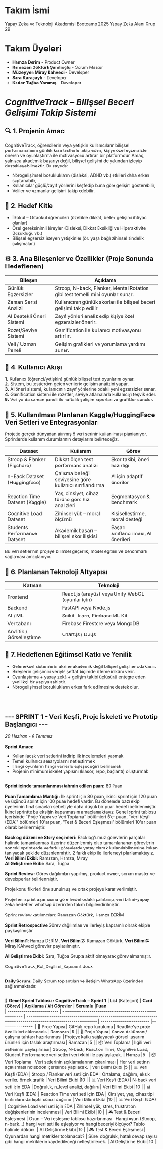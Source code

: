# Takım İsmi 
Yapay Zeka ve Teknoloji Akademisi Bootcamp 2025 Yapay Zeka Alanı Grup 29 

# Takım Üyeleri
- **Hamza Derim** - Product Owner
- **Ramazan Göktürk Şamlıoğlu** - Scrum Master
- **Müzeyyen Miray Kahveci** - Developer
- **Sara Karaçaylı** - Developer
- **Kader Tuğba Yaramış** - Developer

# *CognitiveTrack – Bilişsel Beceri Gelişimi Takip Sistemi*
## **🔍 1. Projenin Amacı**<br>

CognitiveTrack, öğrencilerin veya yetişkin kullanıcıların bilişsel performanslarını günlük kısa testlerle takip eden, kişiye özel egzersizler öneren ve oyunlaştırma ile motivasyonu artıran bir platformdur.
Amaç, yalnızca akademik başarıyı değil, bilişsel gelişimi de yakından izleyip destekleyebilmektir. Bu sayede:
- Nörogelişimsel bozuklukların (disleksi, ADHD vb.) etkileri daha erken saptanabilir,
- Kullanıcılar güçlü/zayıf yönlerini keşfedip buna göre gelişim gösterebilir,
- Veliler ve uzmanlar gelişimi takip edebilir.

## **🎯 2. Hedef Kitle**<br>
- İlkokul – Ortaokul öğrencileri (özellikle dikkat, bellek gelişimi ihtiyacı olanlar)
- Özel gereksinimli bireyler (Disleksi, Dikkat Eksikliği ve Hiperaktivite Bozukluğu vb.)
- Bilişsel egzersiz isteyen yetişkinler (ör. yaşa bağlı zihinsel zindelik çalışmaları)

## **⚙️ 3. Ana Bileşenler ve Özellikler (Proje Sonunda Hedeflenen)**

| Bileşen                | Açıklama                                                                 |
|------------------------|--------------------------------------------------------------------------|
| Günlük Egzersizler     | Stroop, N-back, Flanker, Mental Rotation gibi test temelli mini oyunlar sunar. |
| Zaman Serisi Analizi   | Kullanıcının günlük skorları ile bilişsel beceri gelişimi takip edilir.        |
| AI Destekli Öneri Sistemi | Zayıf yönleri analiz edip kişiye özel egzersizler önerir.                   |
| Rozet/Seviye Sistemi   | Gamification ile kullanıcı motivasyonu artırılır.                           |
| Veli / Uzman Paneli    | Gelişim grafikleri ve yorumlama yardımı sunar.                              |

## 🧩 4. Kullanıcı Akışı
**1.** Kullanıcı (öğrenci/yetişkin) günlük bilişsel test oyunlarını oynar.<br>
**2.** Sistem, bu testlerden gelen verilerle gelişim analizini yapar.<br>
**3.** AI öneri sistemi, kullanıcının zayıf yönlerine odaklı yeni egzersizler sunar.<br>
**4.** Gamification sistemi ile rozetler, seviye atlamalarla kullanıcıyı teşvik eder.<br>
**5.** Veli ya da uzman paneli ile haftalık gelişim raporları ve grafikler sunulur.<br>

## 🧪 5. Kullanılması Planlanan Kaggle/HuggingFace Veri Setleri ve Entegrasyonları

Projede gerçek dünyadan alınmış 5 veri setinin kullanılması planlanıyor. Sprintlerde kullanım durumlarının detaylarını belirteceğiz.

| Dataset                         | Kullanım                                              | Görev                                       |
|----------------------------------|--------------------------------------------------------|----------------------------------------------|
| Stroop & Flanker (Figshare)     | Dikkat ölçen test performans analizi                 | Skor takibi, öneri hazırlığı                |
| n-Back Dataset (Huggingface)    | Çalışma belleği seviyesine göre kullanıcı sınıflandırma | AI için adaptif öneriler                    |
| Reaction Time Dataset (Kaggle)  | Yaş, cinsiyet, cihaz türüne göre hız analizleri       | Segmentasyon & benchmark                    |
| Cognitive Load Dataset          | Zihinsel yük – moral ölçümü                          | Kişiselleştirme, moral desteği              |
| Students Performance Dataset    | Akademik başarı – bilişsel skor ilişkisi             | Başarı sınıflandırması, AI önerileri        |

Bu veri setlerinin projeye bilimsel geçerlik, model eğitimi ve benchmark sağlaması amaçlanıyor.

## 🧰 6. Planlanan Teknoloji Altyapısı

| Katman                    | Teknoloji                                             |
|---------------------------|--------------------------------------------------------|
| Frontend                 | React.js (arayüz) veya Unity WebGL (oyunlar için)     |
| Backend                  | FastAPI veya Node.js                                   |
| AI / ML                  | Scikit-learn, Firebase ML Kit                          |
| Veritabanı               | Firebase Firestore veya MongoDB                        |
| Analitik / Görselleştirme | Chart.js / D3.js                                       |


## 🧠 7. Hedeflenen Eğitimsel Katkı ve Yenilik
- Geleneksel sistemlerin aksine akademik değil bilişsel gelişime odaklanır.
- Bireylerin gelişimini veriyle şeffaf biçimde izleme imkânı verir.
- Oyunlaştırma + yapay zekâ + gelişim takibi üçlüsünü entegre eden yenilikçi bir yapıya sahiptir.
- Nörogelişimsel bozuklukların erken fark edilmesine destek olur.

<br>
<br>

## --- SPRINT 1 - Veri Keşfi, Proje İskeleti ve Prototip Başlangıcı ---
*20 Haziran - 6 Temmuz* <br>
<br>
**Sprint Amacı:**
- Kullanılacak veri setlerini indirip ilk incelemeleri yapmak
- Temel kullanıcı senaryolarını netleştirmek
- Hangi oyunların hangi verilerle eşleşeceğini belirlemek
- Projenin minimum iskelet yapısını (klasör, repo, bağlantı) oluşturmak<br><br>

**Sprint içinde tamamlanması tahmin edilen puan:** 80 Puan<br> <br>
**Puan Tamamlama Mantığı:** İlk sprint için 80 puan, ikinci sprint için 120 puan ve üçüncü sprint için 100 puan hedefi vardır. Bu dönemde bazı ekip üyelerinin final sınavları sebebiyle daha düşük bir puan hedefi belirlenmiştir. İkinci sprintte bu eksiğin kapanmasını amaçlamaktayız. Genel sprint tablosu içerisinde "Proje Yapısı ve Veri Toplama" bölümleri 5'er puan, "Veri Keşfi (EDA)" bölümleri 10'ar puan, "Test & Beceri Eşleşmesi" bölümleri 10'ar puan olarak belirlenmiştir. <br> <br>
**Backlog düzeni ve Story seçimleri:** Backlog'umuz görevlerin parçalar halinde tamamlanması üzerine düzenlenmiş olup tamamlananan görevlerin sonraki sprintlerde ve farklı görevlerde yatay olarak kullanılabilmesine imkan tanıyacak şekilde düzenlenmiştir. 2 farklı ekip ile ilerlemeyi planlamaktayız. <br> 
**Veri Bilimi Ekibi:** Ramazan, Hamza, Miray <br> 
**AI Geliştirme Ekibi:** Sara, Tuğba <br> <br> 
**Sprint Review:** 
Görev dağılımları yapılmış, product owner, scrum master ve developerlar belirlenmiştir.<br> <br> 
Proje konu fikirleri öne sunulmuş ve ortak projeye karar verilmiştir.<br> <br> 
Proje her sprint aşamasına göre hedef odaklı palnlanıp, veri bilimi-yapay zeka hedefleri whatsap üzerinden takım bilgilendirilmiştir.<br> <br> 
Sprint review katılımcıları: Ramazan Göktürk, Hamza DERİM<br> <br> 
**Sprint Retrospective** Görev dağılımları ve ilerleyiş kapsamlı olarak ekiple paykaşılmıştır. <br> <br> 
**Veri Bilimi1**: Hamza DERİM, **Veri Bilimi2:** Ramazan Göktürk, **Veri Bilimi3:** Miray KAhveci görevler paylaşılmıştır. <br> <br> 
**AI Geliştirme Ekibi:** Sara, Tuğba Grupta aktif olmayarak görev almamıştır. <br> <br> 
CognitiveTrack_Rol_Dagilimi_Kapsamli.docx<br> <br> 

**Daily Scrum:** Daily Scrum toplantıları ve iletişim WhatsApp üzerinden sağlanmaktadır. <br> <br>

**🧩 Genel Sprint Tablosu : CognitiveTrack – Sprint 1**
| **List** (Kategori)        | **Card (Görev)**                                          | **Açıklama / Alt Görevler**                                                                                        | **Sorumlu**               |**Puan**                 
| -------------------------- | --------------------------------------------------------- | ------------------------------------------------------------------------------------------------------------------ | ------------------------- |----------------|
| 📂 Proje Yapısı            | GitHub repo kurulumu                                      | ReadMe’ye proje özellikleri eklenecek.                                                                             | Ramazan                   |5               |
| 📂 Proje Yapısı            | Canva dokümanı/çalışma tahtası hazırlanması               | Projeye katkı sağlayacak görsel tasarım ürünleri için taslak araştırması                                           | Ramazan                   |5               |
| 📦 Veri Toplama            | İlgili veri setlerinin paylaşılması                       | Stroop, N-back, Reaction Time, Cognitive Load, Student Performance veri setleri veri ekibi ile paylaşılacak.       | Hamza                     |5               |
| 📦 Veri Toplama            | Veri setlerinin açıklamalarının çıkarılması               | Her veri setinin açıklaması notebook içerisinde yapılacak.                                                        | Veri Bilimi Ekibi         |5               |
| 📊 Veri Keşfi (EDA)        | Stroop / Flanker veri seti için EDA                       | Ortalama, dağılım, eksik veriler, örnek grafik                                                                     | Veri Bilimi Ekibi         |10              |
| 📊 Veri Keşfi (EDA)        | N-back veri seti için EDA                                 | Doğruluk, n\_level analizi, dağılım                                                                                | Veri Bilimi Ekibi         |10              |
| 📊 Veri Keşfi (EDA)        | Reaction Time veri seti için EDA                          | Cinsiyet, yaş, cihaz tipi kırılımlarında tepki süresi dağılımı                                                     | Veri Bilimi Ekibi         |10              |
| 📊 Veri Keşfi (EDA)        | Cognitive Load veri seti için EDA                         | Zihinsel yük, stres, frustration değişkenlerinin incelenmesi                                                       | Veri Bilimi Ekibi         |10              |
| 🎮 Test & Beceri Eşleşmesi | Oyun – Veri eşleşme tablosu hazırlanması                  | Hangi oyun (Stroop, n-back...) hangi veri seti ile eşleşiyor ve hangi beceriyi ölçüyor? Tablo halinde döküm.       | AI Geliştirme Ekibi       |10              |
| 🎮 Test & Beceri Eşleşmesi | Oyunlardan hangi metrikler toplanacak?                    | Süre, doğruluk, hatalı cevap sayısı gibi hangi metriklerin kaydedileceği netleştirilecek.                          | AI Geliştirme Ekibi       |10              |


